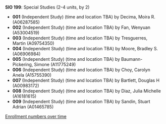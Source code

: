**SIO 199**: Special Studies (2–4 units, by 2)

- **001** (Independent Study) (time and location TBA) by Decima, Moira R. (A06287585)
- **002** (Independent Study) (time and location TBA) by Fan, Wenyuan (A53004519)
- **003** (Independent Study) (time and location TBA) by Tresguerres, Martin (A09754350)
- **004** (Independent Study) (time and location TBA) by Moore, Bradley S. (A06906984)
- **005** (Independent Study) (time and location TBA) by Baumann-Pickering, Simone (A11775249)
- **006** (Independent Study) (time and location TBA) by Choy, Carolyn Anela (A15755390)
- **007** (Independent Study) (time and location TBA) by Bartlett, Douglas H (A00983172)
- **008** (Independent Study) (time and location TBA) by Diaz, Julia Michelle (A16181615)
- **009** (Independent Study) (time and location TBA) by Sandin, Stuart Adrian (A01465785)

[Enrollment numbers over time](./SIO199.tsv)
